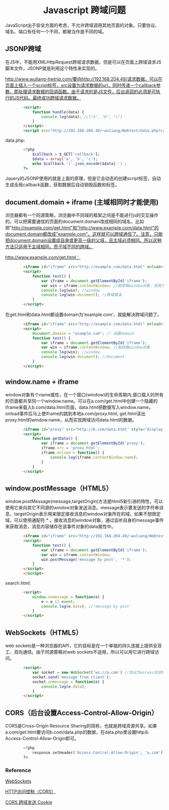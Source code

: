 <h1 align="center"> Javascript 跨域问题</h1>

JavaScript出于安全方面的考虑，不允许跨域调用其他页面的对象。只要协议、域名、端口有任何一个不同，都被当作是不同的域。

JSONP跨域
-

在JS中，不能用XMLHttpRequest跨域请求数据，但是可以在页面上跨域请求JS脚本文件，JSONP就是利用这个特性来实现的。

http://www.wuliang-hwtrip.com/要向http://192.168.204.49/请求数据，可以在页面上插入一个script标签，src设置为请求数据的url，同时传递一个callback参数，即处理请求数据的回调函数。由于请求的是JS文件，后台返回的必须是可执行的JS代码。最终成功跨域请求数据。

```html
		<script>
			function handle(data) {
				console.log(data); //["a", "b", "c"]
			}
		</script>
		<script src="http://192.168.204.49/~wuliang/Webtest/data.php?callback=handle"></script>
```

data.php:

```php
		<?php
			$callback = $_GET['callback'];
			$data = array('a', 'b', 'c');
			echo $callback.'('.json_encode($data).')';
		?>
```

Jquery的JSONP使用的就是上面的原理，但是它会动态的创建script标签，自动生成全局callback函数，获取数据后自动销毁函数和标签。

document.domain + iframe (主域相同时才能使用)
-

浏览器都有一个同源策略，浏览器中不同域的框架之间是不能进行js的交互操作的。可以把需要通信的页面的document.domain改成相同的域名，比如把"http://example.com/get.html"和"http://www.example.com/data.html"的document.domain都改成"example.com"。这样就可以跨域通信了。注意，只能把document.domain设置成自身或更高一级的父域，且主域必须相同。所以这种方法只适用于主域相同，而子域不同的跨域。


http://www.example.com/get.html：

```html
		<iframe id="iframe" src="http://example.com/data.html" onload="test()"></iframe>
		<script>
			function test() {
				var iframe = document.getElementById('iframe');
				var win = iframe.contentWindow; //能获取window对象，但其方法和属性基本不可用
				console.log(win); //window
				console.log(win.document); //跨域错误
			}
		</script>
```

在get.html和data.html都设置domain为‘example.com’，就能解决跨域问题了。

```html
		<iframe id="iframe" src="http://example.com/data.html" onload="test()"></iframe>
		<script>
			document.domain = "example.com"; // 设置domain
			function test() {
				var iframe = document.getElementById('iframe');
				var win = iframe.contentWindow; //能获取window对象
				console.log(win); //window
				console.log(win.document); //document
			}
		</script>
```

window.name + iframe 
-

window对象有个name属性，在一个窗口(window)的生命周期内,窗口载入的所有的页面都共享同一个window.name。可以在a.com/get.html中创建一个隐藏的iframe来载入b.com/data.html页面，data.html把数据写入window.name，onload事件后马上使iframe的跳到本地a.com/proxy.html, get.html读出proxy.html的window.name，从而实现跨域访问data.html的数据。

```html
		<iframe id="proxy" src="http://b.com/data.html" style="display:none" onload="getData()"></iframe>
		<script>
			function getData() {
				var iframe = document.getElementById('proxy');
				iframe.src = 'proxy.html';
				iframe.onload = function() {
					console.log(iframe.contentWindow.name);
				}
			}
		</script>
```

window.postMessage（HTML5）
-

window.postMessage(message,targetOrigin)方法是html5新引进的特性，可以使用它来向其它不同源的window对象发送消息。message表示要发送的字符串消息，targetOrigin表示用来限定接收消息的window对象所在的域，如果不想限定域，可以使用通配符 * 。接收消息的window对象，通过监听自身的message事件来获取消息，消息内容储存在该事件对象的data属性中。

```html
		<iframe id="iframe" src="http://192.168.204.49/~wuliang/Webtest/search.html" onload="test()"></iframe>
		<script>
			function test() {
				var iframe = document.getElementById('iframe');
				var win = iframe.contentWindow;
				win.postMessage('message by post', '*');
			}
		</script>
		</script>
```

search.html:

```html
		<script>
            window.onmessage = function(e) {
                e = e || event;
                console.log(e.data); //'message by post'
            }
        </script>
```

WebSockets（HTML5）
-

web sockets是一种浏览器的API，它的目标是在一个单独的持久连接上提供全双工、双向通信。由于同源策略对web sockets不适用，所以可以用它进行跨域访问。

```html
		<script>
            var socket = new WebSocket('ws://a.com') //协议为ws/wss对应http/https
			socket.send('message from client');
			socket.onmessage = function(e) {
				console.log(e.data);
			}
        </script>
```


CORS（后台设置Access-Control-Allow-Origin）
-

CORS是Cross-Origin Resource Sharing的简称，也就是跨域资源共享。如果a.com/get.html要访问b.com/data.php的数据，在data.php里设置http头Access-Control-Allow-Origin即可。

```php
		<?php
			response.setHeader('Access-Control-Allow-Origin', 'a.com');
		?>
```

### Reference

<a href="http://blog.csdn.net/joyhen/article/details/21631833" target="_blank">WebSockets</a>

<a href="https://developer.mozilla.org/zh-CN/docs/Web/HTTP/Access_control_CORS" target="_blank">HTTP访问控制（CORS）</a>

<a href="http://harttle.com/2016/12/28/cors-with-cookie.html" target="_blank">CORS 跨域发送 Cookie</a>
